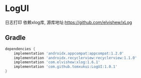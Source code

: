 # LogUI
日志打印
依赖xlog库, 源库地址:https://github.com/elvishew/xLog

## Gradle
 ```groovy
 dependencies {
     implementation 'androidx.appcompat:appcompat:1.2.0'
     implementation 'androidx.recyclerview:recyclerview:1.1.0'
     implementation 'com.elvishew:xlog:1.6.1'
     implementation 'com.github.tomxukui:LogUI:1.0.1'
 }
 ```